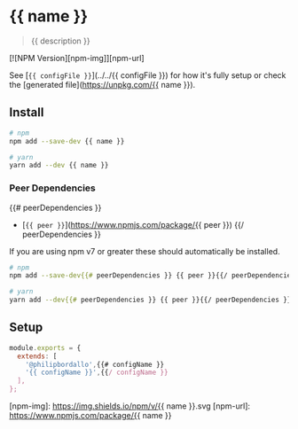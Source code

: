 # {{ name }}
> {{ description }}

[![NPM Version][npm-img]][npm-url]

See [`{{ configFile }}`](../../{{ configFile }}) for how it's fully setup or check the [generated file](https://unpkg.com/{{ name }}).


## Install

```sh
# npm
npm add --save-dev {{ name }}

# yarn
yarn add --dev {{ name }}
```

### Peer Dependencies

{{# peerDependencies }}
- [`{{ peer }}`](https://www.npmjs.com/package/{{ peer }})
{{/ peerDependencies }}

If you are using npm v7 or greater these should automatically be installed.

```sh
# npm
npm add --save-dev{{# peerDependencies }} {{ peer }}{{/ peerDependencies }}

# yarn
yarn add --dev{{# peerDependencies }} {{ peer }}{{/ peerDependencies }}
```


## Setup

```js
module.exports = {
  extends: [
    '@philipbordallo',{{# configName }}
    '{{ configName }}',{{/ configName }}
  ],
};
```


[npm-img]: https://img.shields.io/npm/v/{{ name }}.svg
[npm-url]: https://www.npmjs.com/package/{{ name }}

